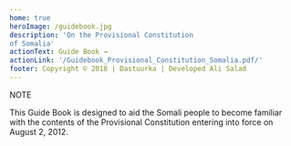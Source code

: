 ```yaml
---
home: true
heroImage: /guidebook.jpg
description: 'On the Provisional Constitution
of Somalia'
actionText: Guide Book →
actionLink: '/Guidebook_Provisional_Constitution_Somalia.pdf/'
footer: Copyright © 2018 | Dastuurka | Developed Ali Salad
---
```


<div class="tip custom-block"><p class="custom-block-title">NOTE</p> <p>This Guide Book is designed to aid the Somali people to become familiar
with the contents of the Provisional Constitution entering into force on
August 2, 2012.</p></div>






